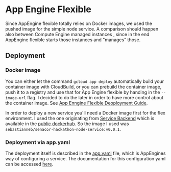 # App Engine Flexible

Since AppEngine flexible totally relies on Docker images, we used the pushed image for the simple node service.
A comparison should happen also between Compute Engine managed instances [](https://cloud.google.com/compute/docs/instance-groups/creating-groups-of-managed-instances),
since in the end AppEngine flexible starts those instances and "manages" those.

## Deployment

### Docker image

You can either let the command `gcloud app deploy` automatically build your container image with CloudBuild,
or you can prebuild the container image, push it to a registry and use that for App Engine flexible by handing in the
`--image-url` flag. I decided to do the later in order to have more control about the container image. See
[App Enngine Flexible Deoployment Guide](https://cloud.google.com/appengine/docs/flexible/dotnet/testing-and-deploying-your-app?hl=en_US).

In order to deploy a new service you'll need a Docker image first for the flex environment. I used the one originating
from [Service Backend](https://github.com/senacor-hackathon-cloud-2021/service-backend) which is available in the
[public dockerhub](https://hub.docker.com/repository/docker/sebastianneb/senacor-hackathon-node-service). So the image
I used was `sebastianneb/senacor-hackathon-node-service:v0.0.1`.

### Deployment via app.yaml

The deployment itself is described in the [app.yaml](app.yaml) file, which is AppEngines way of configuring a service. The
documentation for this configuration yaml can be accessed [here](https://cloud.google.com/appengine/docs/flexible/nodejs/reference/app-yaml).
